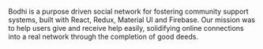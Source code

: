 Bodhi is a purpose driven social network for fostering community support systems, built with React, Redux, Material UI and Firebase. Our mission was to help users give and receive help easily, solidifying online connections into a real network through the completion of good deeds.
